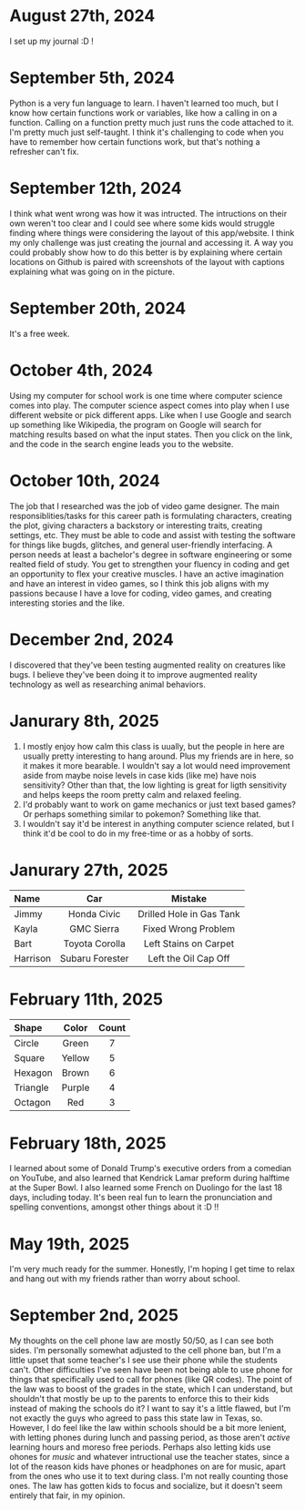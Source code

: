 # August 27th, 2024
I set up my journal :D !
# September 5th, 2024
Python is a very fun language to learn. I haven't learned too much, but I know how certain functions work or variables, like how a calling in on a function. Calling on a function pretty much just runs the code attached to it. I'm pretty much just self-taught. I think it's challenging to code when you have to remember how certain functions work, but that's nothing a refresher can't fix.
# September 12th, 2024
I think what went wrong was how it was intructed. The intructions on their own weren't too clear and I could see where some kids would struggle finding where things were considering the layout of this app/website. I think my only challenge was just creating the journal and accessing it. A way you could probably show how to do this better is by explaining where certain locations on Github is paired with screenshots of the layout with captions explaining what was going on in the picture.
# September 20th, 2024
It's a free week.
# October 4th, 2024
Using my computer for school work is one time where computer science comes into play. The computer science aspect comes into play when I use different website or pick different apps. Like when I use Google and search up something like Wikipedia, the program on Google will search for matching results based on what the input states. Then you click on the link, and the code in the search engine leads you to the website.
# October 10th, 2024
The job that I researched was the job of video game designer. The main responsiblities/tasks for this career path is formulating characters, creating the plot, giving characters a backstory or interesting traits, creating settings, etc. They must be able to code and assist with testing the software for things like bugds, glitches, and general user-friendly interfacing. A person needs at least a bachelor's degree in software engineering or some realted field of study. You get to strengthen your fluency in coding and get an opportunity to flex your creative muscles. I have an active imagination and have an interest in video games, so I think this job aligns with my passions because I have a love for coding, video games, and creating interesting stories and the like.
# December 2nd, 2024
I discovered that they've been testing augmented reality on creatures like bugs. I believe they've been doing it to improve augmented reality technology as well as researching animal behaviors.
# Janurary 8th, 2025
1. I mostly enjoy how calm this class is uually, but the people in here are usually pretty interesting to hang around. Plus my friends are in here, so it makes it more bearable. I wouldn't say a lot would need improvement aside from maybe noise levels in case kids (like me) have nois sensitivity? Other than that, the low lighting is great for ligth sensitivity and helps keeps the room pretty calm and relaxed feeling.
2. I'd probably want to work on game mechanics or just text based games? Or perhaps something similar to pokemon? Something like that.
3. I wouldn't say it'd be interest in anything computer science related, but I think it'd be cool to do in my free-time or as a hobby of sorts.
# Janurary 27th, 2025
| Name | Car | Mistake |
| :--- | :---: | :---: |
| Jimmy | Honda Civic | Drilled Hole in Gas Tank |
| Kayla | GMC Sierra | Fixed Wrong Problem |
| Bart | Toyota Corolla | Left Stains on Carpet |
| Harrison | Subaru Forester | Left the Oil Cap Off |
# February 11th, 2025
| Shape | Color | Count |
| :--- | :---: | :---: |
| Circle | Green | 7 |
| Square | Yellow | 5 |
| Hexagon | Brown | 6 |
| Triangle | Purple | 4 |
| Octagon | Red | 3 |
# February 18th, 2025
I learned about some of Donald Trump's executive orders from a comedian on YouTube, and also learned that Kendrick Lamar preform during halftime at the Super Bowl. I also learned some French on Duolingo for the last 18 days, including today. It's been real fun to learn the pronunciation and spelling conventions, amongst other things about it :D !!
# May 19th, 2025
I'm very much ready for the summer. Honestly, I'm hoping I get time to relax and hang out with my friends rather than worry about school.
# September 2nd, 2025
My thoughts on the cell phone law are mostly 50/50, as I can see both sides. I'm personally somewhat adjusted to the cell phone ban, but I'm a little upset that some teacher's I see use their phone while the students can't. Other difficulties I've seen have been not being able to use phone for things that specifically used to call for phones (like QR codes). The point of the law was to boost of the grades in the state, which I can understand, but shouldn't that mostly be up to the parents to enforce this to their kids instead of making the schools do it? I want to say it's a little flawed, but I'm not exactly the guys who agreed to pass this state law in Texas, so. However, I do feel like the law within schools should be a bit more lenient, with letting phones during lunch and passing period, as those aren't *active* learning hours and moreso free periods. Perhaps also letting kids use ohones for *music* and whatever intructional use the teacher states, since a lot of the reason kids have phones or headphones on are for music, apart from the ones who use it to text during class. I'm not really counting those ones. The law has gotten kids to focus and socialize, but it doesn't seem entirely that fair, in my opinion.
